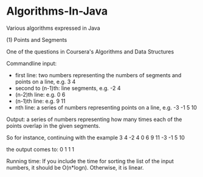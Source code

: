 # Algorithms-In-Java
Various algorithms expressed in Java

(1) Points and Segments

One of the questions in Coursera's Algorithms and Data Structures

Commandline input:
* first line: two numbers representing the numbers of segments and points on a line, e.g. 3 4
* second to (n-1)th: line segments, e.g. -2 4
* (n-2)th line: e.g. 0 6
* (n-1)th line: e.g. 9 11
* nth line: a series of numbers representing points on a line, e.g. -3 -1 5 10

Output:
a series of numbers representing how many times each of the points overlap in the given segments.

So for instance, continuing with the example
3 4
-2 4
0 6
9 11
-3 -1 5 10

the output comes to:
0 1 1 1

Running time: 
If you include the time for sorting the list of the input numbers, it should be O(n*logn). Otherwise, it is linear.
